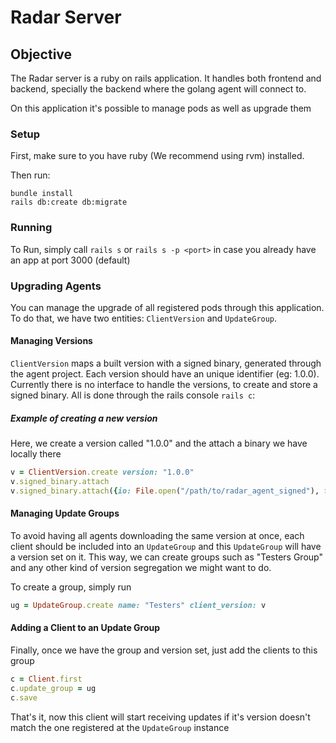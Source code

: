 # Radar Server


## Objective

The Radar server is a ruby on rails application. It handles both frontend and backend, specially the backend where the golang agent will connect to.

On this application it's possible to manage pods as well as upgrade them


### Setup

First, make sure to you have ruby (We recommend using rvm) installed.

Then run:

```
bundle install
rails db:create db:migrate
```

### Running

To Run, simply call `rails s` or `rails s -p <port>` in case you already have an app at port 3000 (default)


### Upgrading Agents

You can manage the upgrade of all registered pods through this application. To do that, we have two entities: `ClientVersion` and `UpdateGroup`.


#### Managing Versions

`ClientVersion` maps a built version with a signed binary, generated through the agent project. Each version should have an unique identifier (eg: 1.0.0).
Currently there is no interface to handle the versions, to create and store a signed binary. All is done through the rails console `rails c`:

##### Example of creating a new version

Here, we create a version called "1.0.0" and the attach a binary we have locally there

```ruby
v = ClientVersion.create version: "1.0.0"
v.signed_binary.attach
v.signed_binary.attach({io: File.open("/path/to/radar_agent_signed"), filename: "radar_agent_signed"})
```

#### Managing Update Groups

To avoid having all agents downloading the same version at once, each client should be included into an `UpdateGroup` and this `UpdateGroup` will have a version set on it. This way, we can create groups such as "Testers Group" and any other kind of version segregation we might want to do.

To create a group, simply run

```ruby
ug = UpdateGroup.create name: "Testers" client_version: v
```

#### Adding a Client to an Update Group

Finally, once we have the group and version set, just add the clients to this group

```ruby
c = Client.first
c.update_group = ug
c.save
```

That's it, now this client will start receiving updates if it's version doesn't match the one registered at the `UpdateGroup` instance
